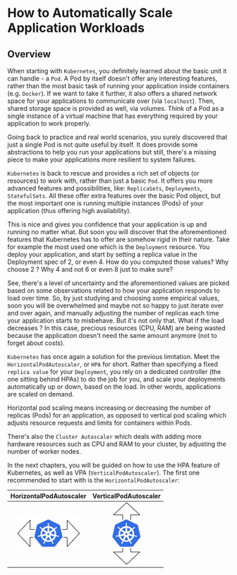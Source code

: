 # How to Automatically Scale Application Workloads

## Overview

When starting with `Kubernetes`, you definitely learned about the basic unit it can handle - a `Pod`. A Pod by itself doesn't offer any interesting features, rather than the most basic task of running your application inside containers (e.g. `Docker`). If we want to take it further, it also offers a shared network space for your applications to communicate over (via `localhost`). Then, shared storage space is provided as well, via volumes. Think of a Pod as a single instance of a virtual machine that has everything required by your application to work properly.

Going back to practice and real world scenarios, you surely discovered that just a single Pod is not quite useful by itself. It does provide some abstractions to help you run your applications but still, there's a missing piece to make your applications more resilient to system failures.

`Kubernetes` is back to rescue and provides a rich set of objects (or resources) to work with, rather than just a basic `Pod`. It offers you more advanced features and possibilities, like: `ReplicaSets`, `Deployments`, `StatefulSets`. All these offer extra features over the basic Pod object, but the most important one is running multiple instances (Pods) of your application (thus offering high availability).

This is nice and gives you confidence that your application is up and running no matter what. But soon you will discover that the aforementioned features that Kubernetes has to offer are somehow rigid in their nature. Take for example the most used one which is the `Deployment` resource. You deploy your application, and start by setting a replica value in the Deployment spec of 2, or even 4. How do you computed those values? Why choose 2 ? Why 4 and not 6 or even 8 just to make sure?

See, there's a level of uncertainty and the aforementioned values are picked based on some observations related to how your application responds to load over time. So, by just studying and choosing some empirical values, soon you will be overwhelmed and maybe not so happy to just iterate over and over again, and manually adjusting the number of replicas each time your application starts to misbehave. But it's not only that. What if the load decreases ? In this case, precious resources (CPU, RAM) are being wasted because the application doesn't need the same amount anymore (not to forget about costs).

`Kubernetes` has once again a solution for the previous limitation. Meet the `HorizontalPodAutoscaler`, or `HPA` for short. Rather than specifying a fixed `replica value` for your `Deployment`, you rely on a dedicated controller (the one sitting behind HPAs) to do the job for you, and scale your deployments automatically up or down, based on the load. In other words, applications are scaled on demand.

Horizontal pod scaling means increasing or decreasing the number of replicas (Pods) for an application, as opposed to vertical pod scaling which adjusts resource requests and limits for containers within Pods.

There's also the `Cluster Autoscaler` which deals with adding more hardware resources such as CPU and RAM to your cluster, by adjusting the number of worker nodes.

In the next chapters, you will be guided on how to use the HPA feature of Kubernetes, as well as VPA (`VerticalPodAutoscaler`). The first one recommended to start with is the `HorizontalPodAutoscaler`:

| HorizontalPodAutoscaler | VerticalPodAutoscaler |
|:-----------------------------------------------------:|:-----------------------------------------------------:|
| [![HPA](assets/images/hpa-logo.png)](hpa.md) | [![VPA](assets/images/vpa-logo.png)](vpa.md) |
